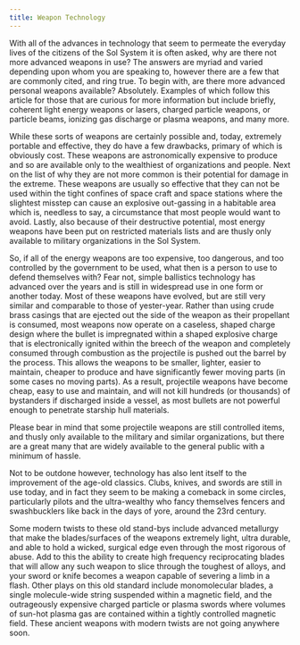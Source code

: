 ```yaml
---
title: Weapon Technology
---
```


With all of the advances in technology that seem to permeate the everyday lives
of the citizens of the Sol System it is often asked, why are there not more
advanced weapons in use? The answers are myriad and varied depending upon whom
you are speaking to, however there are a few that are commonly cited, and ring
true. To begin with, are there more advanced personal weapons available?
Absolutely. Examples of which follow this article for those that are curious for
more information but include briefly, coherent light energy weapons or lasers,
charged particle weapons, or particle beams, ionizing gas discharge or plasma
weapons, and many more.

While these sorts of weapons are certainly possible and, today, extremely
portable and effective, they do have a few drawbacks, primary of which is
obviously cost. These weapons are astronomically expensive to produce and so are
available only to the wealthiest of organizations and people. Next on the list
of why they are not more common is their potential for damage in the extreme.
These weapons are usually so effective that they can not be used within the
tight confines of space craft and space stations where the slightest misstep can
cause an explosive out-gassing in a habitable area which is, needless to say, a
circumstance that most people would want to avoid. Lastly, also because of their
destructive potential, most energy weapons have been put on restricted materials
lists and are thusly only available to military organizations in the Sol System.

So, if all of the energy weapons are too expensive, too dangerous, and too
controlled by the government to be used, what then is a person to use to defend
themselves with? Fear not, simple ballistics technology has advanced over the
years and is still in widespread use in one form or another today. Most of these
weapons have evolved, but are still very similar and comparable to those of
yester-year. Rather than using crude brass casings that are ejected out the side
of the weapon as their propellant is consumed, most weapons now operate on a
caseless, shaped charge design where the bullet is impregnated within a shaped
explosive charge that is electronically ignited within the breech of the weapon
and completely consumed through combustion as the projectile is pushed out the
barrel by the process. This allows the weapons to be smaller, lighter, easier to
maintain, cheaper to produce and have significantly fewer moving parts (in some
cases no moving parts). As a result, projectile weapons have become cheap, easy
to use and maintain, and will not kill hundreds (or thousands) of bystanders if
discharged inside a vessel, as most bullets are not powerful enough to penetrate
starship hull materials.

Please bear in mind that some projectile weapons are still controlled items, and
thusly only available to the military and similar organizations, but there are a
great many that are widely available to the general public with a minimum of
hassle.

Not to be outdone however, technology has also lent itself to the improvement of
the age-old classics. Clubs, knives, and swords are still in use today, and in
fact they seem to be making a comeback in some circles, particularly pilots and
the ultra-wealthy who fancy themselves fencers and swashbucklers like back in
the days of yore, around the 23rd century.

Some modern twists to these old stand-bys include advanced metallurgy that make
the blades/surfaces of the weapons extremely light, ultra durable, and able to
hold a wicked, surgical edge even through the most rigorous of abuse. Add to
this the ability to create high frequency reciprocating blades that will allow
any such weapon to slice through the toughest of alloys, and your sword or knife
becomes a weapon capable of severing a limb in a flash. Other plays on this old
standard include monomolecular blades, a single molecule-wide string suspended
within a magnetic field, and the outrageously expensive charged particle or
plasma swords where volumes of sun-hot plasma gas are contained within a tightly
controlled magnetic field. These ancient weapons with modern twists are not
going anywhere soon.
